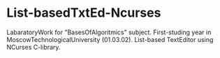 # List-basedTxtEd-Ncurses
LabaratoryWork for "BasesOfAlgoritmics" subject. First-studing year in MoscowTechnologicalUniversity (01.03.02). List-based TextEditor using NCurses C-library.
